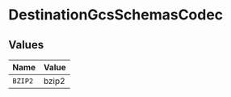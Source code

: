# DestinationGcsSchemasCodec


## Values

| Name    | Value   |
| ------- | ------- |
| `BZIP2` | bzip2   |